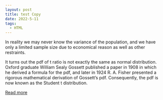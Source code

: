 ```yaml
---
layout: post
title: test Copy
date: 2022-5-11
tags:
  - HTML
---
```


In reality we may never know the variance of the population, and we have only a
limited sample size due to economical reason as well as other restraints.

It turns out the pdf of t ratio is not exactly the same as normal distribution. Oxford
graduate William Sealy Gossett published a paper in 1908 in which he derived a formula for
the pdf, and later in 1924 R. A. Fisher presented a rigorous mathematical derivation of Gossett’s
pdf. Consequently, the pdf is now known as the Student t distribution.

<a href="/pdf/t-final.pdf" target="_blank">Read more</a>
